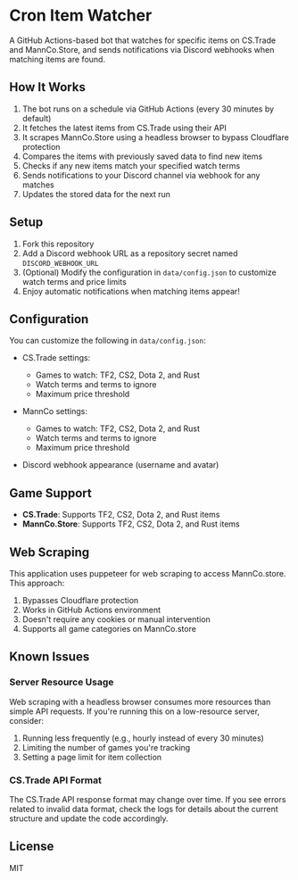 # Cron Item Watcher

A GitHub Actions-based bot that watches for specific items on CS.Trade and MannCo.Store, and sends notifications via Discord webhooks when matching items are found.

## How It Works

1. The bot runs on a schedule via GitHub Actions (every 30 minutes by default)
2. It fetches the latest items from CS.Trade using their API
3. It scrapes MannCo.Store using a headless browser to bypass Cloudflare protection
4. Compares the items with previously saved data to find new items
5. Checks if any new items match your specified watch terms
6. Sends notifications to your Discord channel via webhook for any matches
7. Updates the stored data for the next run

## Setup

1. Fork this repository
2. Add a Discord webhook URL as a repository secret named `DISCORD_WEBHOOK_URL`
3. (Optional) Modify the configuration in `data/config.json` to customize watch terms and price limits
4. Enjoy automatic notifications when matching items appear!

## Configuration

You can customize the following in `data/config.json`:

- CS.Trade settings:

  - Games to watch: TF2, CS2, Dota 2, and Rust
  - Watch terms and terms to ignore
  - Maximum price threshold

- MannCo settings:

  - Games to watch: TF2, CS2, Dota 2, and Rust
  - Watch terms and terms to ignore
  - Maximum price threshold

- Discord webhook appearance (username and avatar)

## Game Support

- **CS.Trade**: Supports TF2, CS2, Dota 2, and Rust items
- **MannCo.Store**: Supports TF2, CS2, Dota 2, and Rust items

## Web Scraping

This application uses puppeteer for web scraping to access MannCo.store. This approach:

1. Bypasses Cloudflare protection
2. Works in GitHub Actions environment
3. Doesn't require any cookies or manual intervention
4. Supports all game categories on MannCo.store

## Known Issues

### Server Resource Usage

Web scraping with a headless browser consumes more resources than simple API requests. If you're running this on a low-resource server, consider:

1. Running less frequently (e.g., hourly instead of every 30 minutes)
2. Limiting the number of games you're tracking
3. Setting a page limit for item collection

### CS.Trade API Format

The CS.Trade API response format may change over time. If you see errors related to invalid data format, check the logs for details about the current structure and update the code accordingly.

## License

MIT
